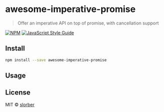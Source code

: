 # awesome-imperative-promise

> Offer an imperative API on top of promise, with cancellation support 

[![NPM](https://img.shields.io/npm/v/awesome-imperative-promise.svg)](https://www.npmjs.com/package/awesome-imperative-promise) [![JavaScript Style Guide](https://img.shields.io/badge/code_style-standard-brightgreen.svg)](https://standardjs.com)

## Install

```bash
npm install --save awesome-imperative-promise
```

## Usage




## License

MIT © [slorber](https://github.com/slorber)
